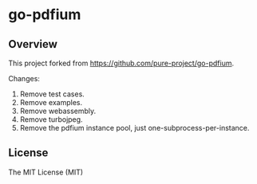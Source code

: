 # go-pdfium

## Overview

This project forked from https://github.com/pure-project/go-pdfium.

Changes:

1. Remove test cases.
2. Remove examples.
3. Remove webassembly.
4. Remove turbojpeg.
5. Remove the pdfium instance pool, just one-subprocess-per-instance.

## License

The MIT License (MIT)
